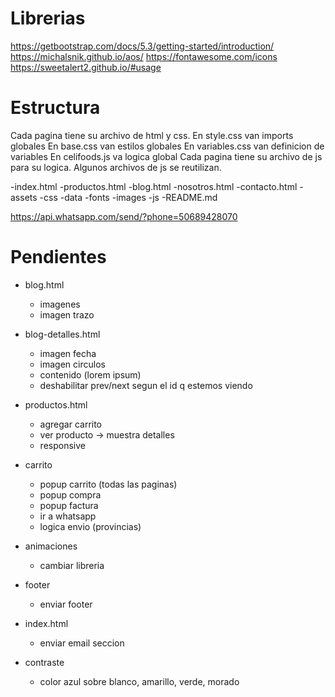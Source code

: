 # Librerias

https://getbootstrap.com/docs/5.3/getting-started/introduction/
https://michalsnik.github.io/aos/
https://fontawesome.com/icons
https://sweetalert2.github.io/#usage


# Estructura

Cada pagina tiene su archivo de html y css. 
En style.css van imports globales
En base.css van estilos globales
En variables.css van definicion de variables
En celifoods.js va logica global
Cada pagina tiene su archivo de js para su logica.
Algunos archivos de js se reutilizan.

-index.html
-productos.html
-blog.html
-nosotros.html
-contacto.html
-assets
    -css
    -data
    -fonts
    -images
    -js
-README.md


https://api.whatsapp.com/send/?phone=50689428070


# Pendientes


- blog.html 
    - imagenes
    - imagen trazo

- blog-detalles.html
    - imagen fecha
    - imagen circulos
    - contenido (lorem ipsum)
    - deshabilitar prev/next segun el id q estemos viendo

- productos.html
    - agregar carrito
    - ver producto -> muestra detalles
    - responsive

- carrito
    - popup carrito (todas las paginas)
    - popup compra
    - popup factura
    - ir a whatsapp
    - logica envio (provincias)

- animaciones
    - cambiar libreria

- footer
    - enviar footer

- index.html
    - enviar email seccion

- contraste
    - color azul sobre blanco, amarillo, verde, morado